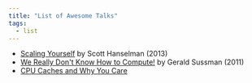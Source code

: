 ```yaml
---
title: "List of Awesome Talks"
tags:
  - list
---
```


- [Scaling Yourself](https://www.youtube.com/watch?v=FS1mnISoG7U) by Scott Hanselman (2013)
- [We Really Don't Know How to Compute!](https://www.youtube.com/watch?v=HB5TrK7A4pI) by Gerald Sussman (2011)
- [CPU Caches and Why You Care](https://www.youtube.com/watch?v=WDIkqP4JbkE)


